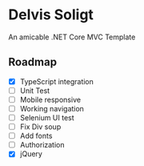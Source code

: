 # Delvis Soligt

An amicable .NET Core MVC Template

## Roadmap

- [x] TypeScript integration
- [ ] Unit Test
- [ ] Mobile responsive
- [ ] Working navigation
- [ ] Selenium UI test
- [ ] Fix Div soup
- [ ] Add fonts
- [ ] Authorization
- [x] jQuery
